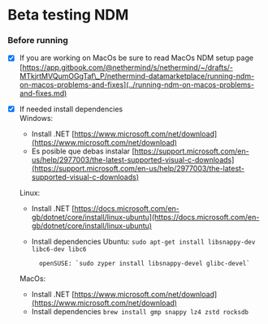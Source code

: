 # Beta testing NDM

### Before running

* [x] If you are working  on MacOs be sure to read MacOs NDM setup page [https://app.gitbook.com/@nethermind/s/nethermind/~/drafts/-MTkjrtMVQumOGgTaf\_P/nethermind-datamarketplace/running-ndm-on-macos-problems-and-fixes](../running-ndm-on-macos-problems-and-fixes.md)
* [x] If needed install dependencies  
  Windows:

  * Install .NET [https://www.microsoft.com/net/download](https://www.microsoft.com/net/download)
  * Es posible que debas instalar [https://support.microsoft.com/en-us/help/2977003/the-latest-supported-visual-c-downloads](https://support.microsoft.com/en-us/help/2977003/the-latest-supported-visual-c-downloads)

  Linux:

  * Install .NET [https://docs.microsoft.com/en-gb/dotnet/core/install/linux-ubuntu](https://docs.microsoft.com/en-gb/dotnet/core/install/linux-ubuntu)
  * Install dependencies  Ubuntu: `sudo apt-get install libsnappy-dev libc6-dev libc6`

          openSUSE: `sudo zyper install libsnappy-devel glibc-devel`  
  MacOs:

  * Install .NET [https://www.microsoft.com/net/download](https://www.microsoft.com/net/download)
  * Install dependencies `brew install gmp snappy lz4 zstd rocksdb`



